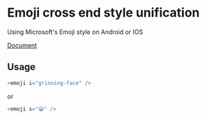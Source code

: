 # Emoji cross end style unification

Using Microsoft's Emoji style on Android or IOS

<a href="https://blog.yami.love/2020/12/18/emoji/">Document</a>

## Usage

```js
<emoji i="grinning-face" />
```

or


```js
<emoji s="😀" />
```